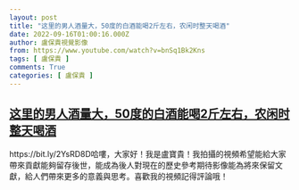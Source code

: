 ```yaml
---
layout: post
title: "这里的男人酒量大，50度的白酒能喝2斤左右，农闲时整天喝酒"
date: 2022-09-16T01:00:16.000Z
author: 盧保貴視覺影像
from: https://www.youtube.com/watch?v=bnSq1Bk2Kns
tags: [ 盧保貴 ]
comments: True
categories: [ 盧保貴 ]
---
```

<!--1663290016000-->
[这里的男人酒量大，50度的白酒能喝2斤左右，农闲时整天喝酒](https://www.youtube.com/watch?v=bnSq1Bk2Kns)
------

<div>
https://bit.ly/2YsRD8D哈嘍，大家好！我是盧寶貴！我拍攝的視頻希望能給大家帶來貢獻能夠留存後世，能成為後人對現在的歷史參考期待影像能為將來保留文獻，給人們帶來更多的意義與思考。喜歡我的視頻記得評論哦！
</div>
